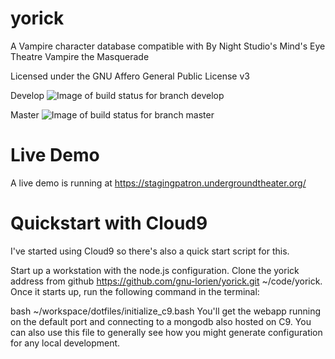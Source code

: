 # yorick
A Vampire character database compatible with By Night Studio's Mind's Eye Theatre Vampire the Masquerade

Licensed under the GNU Affero General Public License v3

Develop ![Image of build status for branch develop](https://travis-ci.org/gnu-lorien/yorick.svg?branch=develop)

Master ![Image of build status for branch master](https://travis-ci.org/gnu-lorien/yorick.svg?branch=master)

# Live Demo

A live demo is running at https://stagingpatron.undergroundtheater.org/

# Quickstart with Cloud9

I've started using Cloud9 so there's also a quick start script for this.

Start up a workstation with the node.js configuration. Clone the yorick address from github https://github.com/gnu-lorien/yorick.git ~/code/yorick. Once it starts up, run the following command in the terminal:

bash ~/workspace/dotfiles/initialize_c9.bash
You'll get the webapp running on the default port and connecting to a mongodb also hosted on C9. You can also use this file to generally see how you might generate configuration for any local development.
